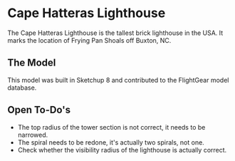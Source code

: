 Cape Hatteras Lighthouse
========================

The Cape Hatteras Lighthouse is the tallest brick lighthouse in the USA.
It marks the location of Frying Pan Shoals off Buxton, NC.

The Model
---------
This model was built in Sketchup 8 and contributed to the FlightGear 
model database. 

Open To-Do's
------------
- The top radius of the tower section is not correct, it needs to be narrowed.
- The spiral needs to be redone, it's actually two spirals, not one.
- Check whether the visibility radius of the lighthouse is actually correct.


